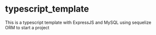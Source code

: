 # typescript_template

This is a typescript template with ExpressJS and MySQL using sequelize ORM to start a project
